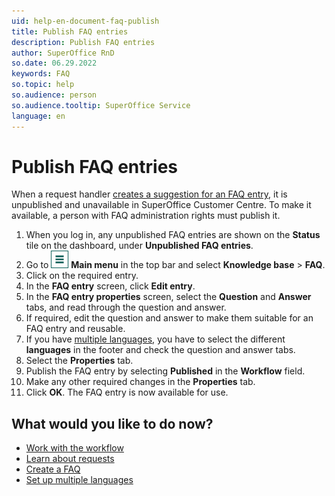 ```yaml
---
uid: help-en-document-faq-publish
title: Publish FAQ entries
description: Publish FAQ entries
author: SuperOffice RnD
so.date: 06.29.2022
keywords: FAQ
so.topic: help
so.audience: person
so.audience.tooltip: SuperOffice Service
language: en
---
```


# Publish FAQ entries

When a request handler [creates a suggestion for an FAQ entry][1], it is unpublished and unavailable in SuperOffice Customer Centre. To make it available, a person with FAQ administration rights must publish it.

1. When you log in, any unpublished FAQ entries are shown on the **Status** tile on the dashboard, under **Unpublished FAQ entries**.
1. Go to ![icon][img1] **Main menu** in the top bar and select **Knowledge base** > **FAQ**.
1. Click on the required entry.
1. In the **FAQ entry** screen, click **Edit entry**.
1. In the **FAQ entry properties** screen, select the **Question** and **Answer** tabs, and read through the question and answer.
1. If required, edit the question and answer to make them suitable for an FAQ entry and reusable.
1. If you have [multiple languages][4], you have to select the different **languages** in the footer and check the question and answer tabs.
1. Select the **Properties** tab.
1. Publish the FAQ entry by selecting **Published** in the **Workflow** field.
1. Make any other required changes in the **Properties** tab.
1. Click **OK**. The FAQ entry is now available for use.

## What would you like to do now?

* [Work with the workflow][3]
* [Learn about requests][2]
* [Create a FAQ][1]
* [Set up multiple languages][4]

<!-- Referenced links -->
[1]: create.md
[2]: ../../request/learn/index.md
[3]: workflow.md
[4]: ../../admin/options/learn/custlang/index.md

<!-- Referenced images -->
[img1]: ../../../media/icons/main-menu.png
